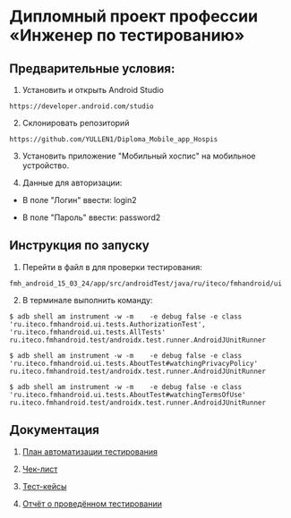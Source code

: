 # Дипломный проект профессии «Инженер по тестированию»
## Предварительные условия:
1. Установить и открыть Android Studio

```https://developer.android.com/studio```


2. Склонировать репозиторий

```https://github.com/YULLEN1/Diploma_Mobile_app_Hospis``` 


3. Установить приложение "Мобильный хоспис" на мобильное устройство.

4. Данные для авторизации:

* В поле "Логин" ввести: login2


* В поле "Пароль" ввести: password2
## Инструкция по запуску
1. Перейти в файл в для проверки тестирования:

```fmh_android_15_03_24/app/src/androidTest/java/ru/iteco/fmhandroid/ui```


2. В терминале выполнить команду:

```$ adb shell am instrument -w -m    -e debug false -e class 'ru.iteco.fmhandroid.ui.tests.AuthorizationTest', 'ru.iteco.fmhandroid.ui.tests.AllTests' ru.iteco.fmhandroid.test/androidx.test.runner.AndroidJUnitRunner```

```$ adb shell am instrument -w -m    -e debug false -e class 'ru.iteco.fmhandroid.ui.tests.AboutTest#watchingPrivacyPolicy' ru.iteco.fmhandroid.test/androidx.test.runner.AndroidJUnitRunner```

```$ adb shell am instrument -w -m    -e debug false -e class 'ru.iteco.fmhandroid.ui.tests.AboutTest#watchingTermsOfUse' ru.iteco.fmhandroid.test/androidx.test.runner.AndroidJUnitRunner```

## Документация

1. [План автоматизации тестирования](https://github.com/YULLEN1/Diploma_Mobile_app_Hospis/blob/main/Plan.md)
   
3. [Чек-лист](https://github.com/YULLEN1/Diploma_Mobile_app_Hospis/blob/main/Check.xlsx)

   
5. [Тест-кейсы](https://github.com/YULLEN1/Diploma_Mobile_app_Hospis/blob/main/Cases.xlsx)

   
7. [Отчёт о проведённом тестировании](https://github.com/YULLEN1/Diploma_Mobile_app_Hospis/blob/main/Result.md)
